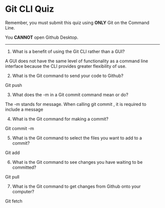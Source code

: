 # Git CLI Quiz

Remember, you must submit this quiz using __ONLY__ Git on the Command Line. 

You __CANNOT__ open Github Desktop.

---

1. What is a benefit of using the Git CLI rather than a GUI?

A GUI does not have the same level of functionality as a command line interface because the CLI provides greater flexibility of use.

2. What is the Git command to send your code to Github?

Git push

3. What does the -m in a Git commit command mean or do?

The -m stands for message. When calling git commit , it is required to include a message

4. What is the Git command for making a commit?

Git commit -m

5. What is the Git command to select the files you want to add to a commit?

Git add

6. What is the Git command to see changes you have waiting to be committed?

Git pull

7. What is the Git command to get changes from Github onto your computer?

Git fetch



